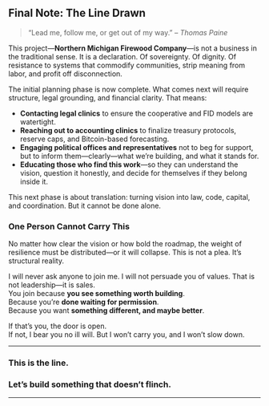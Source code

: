 ## Final Note: The Line Drawn

> “Lead me, follow me, or get out of my way.” – *Thomas Paine*

This project—**Northern Michigan Firewood Company**—is not a business in the traditional sense. It is a declaration. Of sovereignty. Of dignity. Of resistance to systems that commodify communities, strip meaning from labor, and profit off disconnection.

The initial planning phase is now complete. What comes next will require structure, legal grounding, and financial clarity. That means:

- **Contacting legal clinics** to ensure the cooperative and FID models are watertight.  
- **Reaching out to accounting clinics** to finalize treasury protocols, reserve caps, and Bitcoin-based forecasting.  
- **Engaging political offices and representatives** not to beg for support, but to inform them—clearly—what we’re building, and what it stands for.  
- **Educating those who find this work**—so they can understand the vision, question it honestly, and decide for themselves if they belong inside it.

This next phase is about translation: turning vision into law, code, capital, and coordination. But it cannot be done alone.

### One Person Cannot Carry This

No matter how clear the vision or how bold the roadmap, the weight of resilience must be distributed—or it will collapse. This is not a plea. It’s structural reality.

I will never ask anyone to join me. I will not persuade you of values. That is not leadership—it is sales.  
You join because **you see something worth building**.  
Because you’re **done waiting for permission**.  
Because you want **something different, and maybe better**.

If that’s you, the door is open.  
If not, I bear you no ill will. But I won’t carry you, and I won’t slow down.

---

### This is the line.  
### Let’s build something that **doesn’t flinch**.


---
